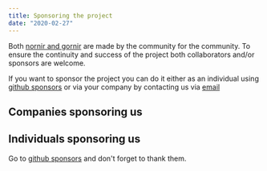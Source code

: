 ```yaml
---
title: Sponsoring the project
date: "2020-02-27"
---
```


Both [nornir and gornir](/projects/) are made by the community for the community. To ensure the continuity and success of the project both collaborators and/or sponsors are welcome.

If you want to sponsor the project you can do it either as an individual using [github sponsors](https://github.com/sponsors/dbarrosop) or via your company by contacting us via [email](mailto:dbarrosop@dravetech.com)

## Companies sponsoring us

## Individuals sponsoring us

Go to [github sponsors](https://github.com/sponsors/dbarrosop) and don't forget to thank them.
